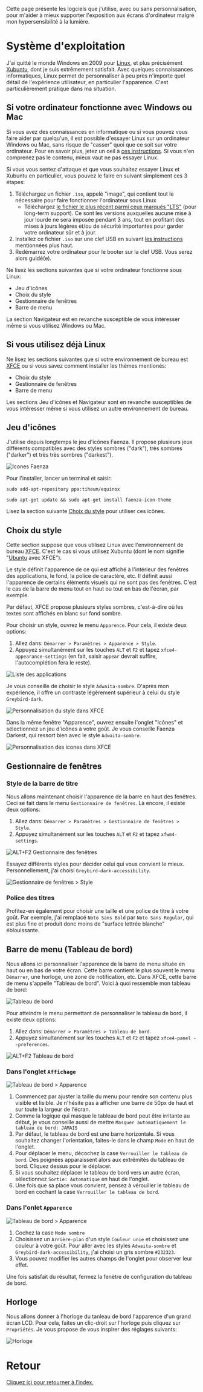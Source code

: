 Cette page présente les logciels que j'utilise, avec ou sans personnalisation, pour m'aider à mieux supporter l'exposition aux écrans d'ordinateur malgré mon hypersensibilité à la lumière.

# Système d'exploitation
J'ai quitté le monde Windows en 2009 pour [Linux](https://www.leparisien.fr/guide-shopping/pratique/quelle-difference-entre-linux-windows-et-mac-19-11-2019-8196654.php), et plus précisément [Xubuntu](https://xubuntu.fr/), dont je suis extrêmement satisfait. Avec quelques connaissances informatiques, Linux permet de personnaliser à peu près n'importe quel détail de l'expérience utilisateur, en particulier l'apparence. C'est particulièrement pratique dans ma situation.

## Si votre ordinateur fonctionne avec Windows ou Mac
Si vous avez des connaissances en informatique ou si vous pouvez vous faire aider par quelqu'un, il est possible d'essayer Linux sur un ordinateur Windows ou Mac, sans risque de "casser" quoi que ce soit sur votre ordinateur. Pour en savoir plus, jetez un oeil à [ces instructions](https://doc.ubuntu-fr.org/live_usb). Si vous n'en comprenez pas le contenu, mieux vaut ne pas essayer Linux.

Si vous vous sentez d'attaque et que vous souhaitez essayer Linux et Xubuntu en particulier, vous pouvez le faire en suivant simplement ces 3 étapes:
1. Téléchargez un fichier `.iso`, appelé "image", qui contient tout le nécessaire pour faire fonctionner l'ordinateur sous Linux
   * Téléchargez [le fichier le plus récent parmi ceux marqués "LTS"](https://xubuntu.fr/) (pour long-term support). Ce sont les versions auxquelles aucune mise à jour lourde ne sera imposée pendant 3 ans, tout en profitant des mises à jours légères et/ou de sécurité importantes pour garder votre ordinateur sûr et à jour.
2. Installez ce fichier `.iso` sur une clef USB en suivant [les instructions](https://doc.ubuntu-fr.org/live_usb) mentionnées plus haut.
3. Redémarrez votre ordinateur pour le booter sur la clef USB. Vous serez alors guidé(e).

Ne lisez les sections suivantes que si votre ordinateur fonctionne sous Linux:
* Jeu d'icônes
* Choix du style
* Gestionnaire de fenêtres
* Barre de menu

La section Navigateur est en revanche susceptible de vous intéresser même si vous utilisez Windows ou Mac.

## Si vous utilisez déjà Linux
Ne lisez les sections suivantes que si votre environnement de bureau est [XFCE](https://www.xfce.org/?lang=fr) ou si vous savez comment installer les thèmes mentionés:
* Choix du style
* Gestionnaire de fenêtres
* Barre de menu

Les sections Jeu d'icônes et Navigateur sont en revanche susceptibles de vous intéresser même si vous utilisez un autre environnement de bureau.

## Jeu d'icônes
J'utilise depuis longtemps le jeu d'icônes Faenza. Il propose plusieurs jeux différents compatibles avec des styles sombres ("dark"), très sombres ("darker") et très très sombres ("darkest").

![Icones Faenza](img/faenza-samples.png)

Pour l'installer, lancer un terminal et saisir:
```
sudo add-apt-repository ppa:tiheum/equinox

sudo apt-get update && sudo apt-get install faenza-icon-theme
```
Lisez la section suivante [Choix du style](#choix-du-style) pour utiliser ces icônes.

## Choix du style
Cette section suppose que vous utilisez Linux avec l'environnement de bureau [XFCE](https://www.xfce.org/?lang=fr). C'est le cas si vous utilisez Xubuntu (dont le nom signifie "[Ubuntu](https://www.ubuntu-fr.org/) avec XFCE").

Le style définit l'apparence de ce qui est affiché à l'intérieur des fenêtres des applications, le fond, la police de caractère, etc. Il définit aussi l'apparence de certains éléments visuels qui ne sont pas des fenètres. C'est le cas de la barre de menu tout en haut ou tout en bas de l'écran, par exemple.

Par défaut, XFCE propose plusieurs styles sombres, c'est-à-dire où les textes sont affichés en blanc sur fond sombre.

Pour choisir un style, ouvrez le menu `Apparence`. Pour cela, il existe deux options:
1. Allez dans: `Démarrer > Paramètres > Apparence > Style`.
2. Appuyez simultanément sur les touches `ALT` et `F2` et tapez `xfce4-appearance-settings` (en fait, saisir `appear` devrait suffire, l'autocomplétion fera le reste).

![Liste des applications](img/alt-f2.png)

Je vous conseille de choisir le style `Adwaita-sombre`. D'après mon expérience, il offre un contraste légèrement supérieur à celui du style `Greybird-dark`.

![Personnalisation du style dans XFCE](img/xfce-style.png)

Dans la même fenêtre "Apparence", ouvrez ensuite l'onglet "Icônes" et sélectionnez un jeu d'icônes à votre goût. Je vous conseille Faenza Darkest, qui ressort bien avec le style `Adwaita-sombre`.

![Personnalisation des icones dans XFCE](img/xfce-icones.png)

## Gestionnaire de fenêtres
### Style de la barre de titre
Nous allons maintenant choisir l'apparence de la barre en haut des fenêtres. Ceci se fait dans le menu `Gestionnaire de fenêtres`. Là encore, il existe deux options:
1. Allez dans: `Démarrer > Paramètres > Gestionnaire de fenêtres > Style`.
2. Appuyez simultanément sur les touches `ALT` et `F2` et tapez `xfwm4-settings`.

![ALT+F2 Gestionnaire des fenêtres](img/alt-f2-xfwm-settings.png)

Essayez différents styles pour décider celui qui vous convient le mieux. Personnellement, j'ai choisi `Greybird-dark-accessibility`.

![Gestionnaire de fenêtres > Style](img/xfwm-style.png)

### Police des titres
Profitez-en également pour choisir une taille et une police de titre à votre goût. Par exemple, j'ai remplacé `Noto Sans Bold` par `Noto Sans Regular`, qui est plus fine et produit donc moins de "surface lettrée blanche" éblouissante.

## Barre de menu (Tableau de bord)
Nous allons ici personnaliser l'apparence de la barre de menu située en haut ou en bas de votre écran. Cette barre contient le plus souvent le menu `Démarrer`, une horloge, une zone de notification, etc. Dans XFCE, cette barre de menu s'appelle "Tableau de bord". Voici à quoi ressemble mon tableau de bord:

![Tableau de bord](img/tableau-de-bord.png)

Pour atteindre le menu permettant de personnaliser le tableau de bord, il existe deux options:
1. Allez dans: `Démarrer > Paramètres > Tableau de bord`.
2. Appuyez simultanément sur les touches `ALT` et `F2` et tapez `xfce4-panel --preferences`.

![ALT+F2 Tableau de bord](img/alt-f2-panel-settings.png)

### Dans l'onglet `Affichage`

![Tableau de bord > Apparence](img/tableau-de-bord-affichage.png)

1. Commencez par ajuster la taille du menu pour rendre son contenu plus visible et lisible. Je n'hésite pas à afficher une barre de 50px de haut et sur toute la largeur de l'écran.
2. Comme la logique qui masque le tableau de bord peut être irritante au début, je vous conseille aussi de mettre `Masquer automatiquement le tableau de bord: JAMAIS`
3. Par défaut, le tableau de bord est une barre horizontale. Si vous souhaitez changer l'orientation, faites-le dans le champ `Mode` en haut de l'onglet.
4. Pour déplacer le menu, décochez la case `Verrouiller le tableau de bord`. Des poignées apparaissent alors aux extrêmités du tableau de bord. Cliquez dessus pour le déplacer.
5. Si vous souhaitez déplacer le tableau de bord vers un autre écran, sélectionnez `Sortie: Automatique` en haut de l'onglet.
6. Une fois que sa place vous convient, pensez à vérouiller le tableau de bord en cochant la case `Verrouiller le tableau de bord`.

### Dans l'onlet `Apparence`

![Tableau de bord > Apparence](img/tableau-de-bord-apparence.png)

1. Cochez la case `Mode sombre`
2. Choisissez un `Arrière-plan` d'un style `Couleur unie` et choisissez une couleur à votre goût. Pour aller avec les styles `Adwaita-sombre` et `Greybird-dark-accessibility`, j'ai choisi un gris sombre `#232323`.
3. Vous pouvez modifier les autres champs de l'onglet pour observer leur effet.

Une fois satisfait du résultat, fermez la fenètre de configuration du tableau de bord.

## Horloge
Nous allons donner à l'horloge du tanleau de bord l'apparence d'un grand écran LCD. Pour cela, faites un clic-droit sur l'horloge puis cliquez sur `Propriétés`. Je vous propose de vous inspirer des réglages suivants:

![Horloge](img/horloge.png)

# Retour
[Cliquez ici pour retourner à l’index.](index)

